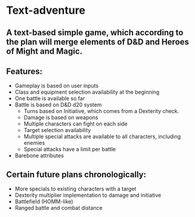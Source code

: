 # Text-adventure

## A text-based simple game, which according to the plan will merge elements of D&D and Heroes of Might and Magic.

## Features:
* Gameplay is based on user inputs
* Class and equipment selection availability at the beginning
* One battle is available so far
* Battle is based on D&D d20 system
    * Turns based on Initiative, which comes from a Dexterity check.
    * Damage is based on weapons
    * Multiple characters can fight on each side
    * Target selection availability
    * Multiple special attacks are available to all characters, including enemies
    * Special attacks have a limit per battle
* Barebone attributes

## Certain future plans chronologically:
* More specials to existing characters with a target
* Dexterity multiplier implementation to damage and initiative
* Battlefield (HOMM-like)
* Ranged battle and combat distance

